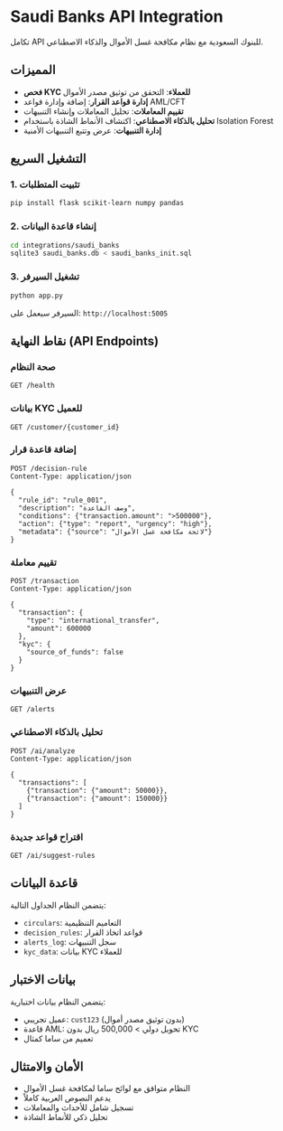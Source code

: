 # Saudi Banks API Integration

تكامل API للبنوك السعودية مع نظام مكافحة غسل الأموال والذكاء الاصطناعي.

## المميزات

- **فحص KYC للعملاء**: التحقق من توثيق مصدر الأموال
- **إدارة قواعد القرار**: إضافة وإدارة قواعد AML/CFT
- **تقييم المعاملات**: تحليل المعاملات وإنشاء التنبيهات
- **تحليل بالذكاء الاصطناعي**: اكتشاف الأنماط الشاذة باستخدام Isolation Forest
- **إدارة التنبيهات**: عرض وتتبع التنبيهات الأمنية

## التشغيل السريع

### 1. تثبيت المتطلبات
```bash
pip install flask scikit-learn numpy pandas
```

### 2. إنشاء قاعدة البيانات
```bash
cd integrations/saudi_banks
sqlite3 saudi_banks.db < saudi_banks_init.sql
```

### 3. تشغيل السيرفر
```bash
python app.py
```

السيرفر سيعمل على: `http://localhost:5005`

## نقاط النهاية (API Endpoints)

### صحة النظام
```http
GET /health
```

### بيانات KYC للعميل
```http
GET /customer/{customer_id}
```

### إضافة قاعدة قرار
```http
POST /decision-rule
Content-Type: application/json

{
  "rule_id": "rule_001",
  "description": "وصف القاعدة",
  "conditions": {"transaction.amount": ">500000"},
  "action": {"type": "report", "urgency": "high"},
  "metadata": {"source": "لائحة مكافحة غسل الأموال"}
}
```

### تقييم معاملة
```http
POST /transaction
Content-Type: application/json

{
  "transaction": {
    "type": "international_transfer",
    "amount": 600000
  },
  "kyc": {
    "source_of_funds": false
  }
}
```

### عرض التنبيهات
```http
GET /alerts
```

### تحليل بالذكاء الاصطناعي
```http
POST /ai/analyze
Content-Type: application/json

{
  "transactions": [
    {"transaction": {"amount": 50000}},
    {"transaction": {"amount": 150000}}
  ]
}
```

### اقتراح قواعد جديدة
```http
GET /ai/suggest-rules
```

## قاعدة البيانات

يتضمن النظام الجداول التالية:
- `circulars`: التعاميم التنظيمية
- `decision_rules`: قواعد اتخاذ القرار
- `alerts_log`: سجل التنبيهات
- `kyc_data`: بيانات KYC للعملاء

## بيانات الاختبار

يتضمن النظام بيانات اختبارية:
- عميل تجريبي: `cust123` (بدون توثيق مصدر أموال)
- قاعدة AML: تحويل دولي > 500,000 ريال بدون KYC
- تعميم من ساما كمثال

## الأمان والامتثال

- النظام متوافق مع لوائح ساما لمكافحة غسل الأموال
- يدعم النصوص العربية كاملاً
- تسجيل شامل للأحداث والمعاملات
- تحليل ذكي للأنماط الشاذة